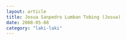 ```yaml
---
layout: article
title: Josua Sanpedro Lumban Tobing (Josua)
date: 2008-05-08 
category: "laki-laki"
---
```

